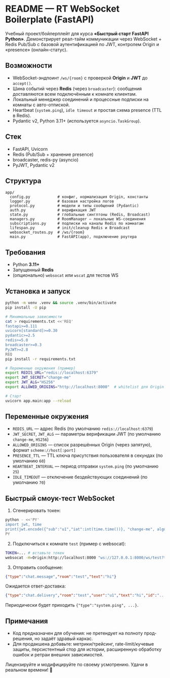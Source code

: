 # README — RT WebSocket Boilerplate (FastAPI)

Учебный проект/бойлерплейт для курса **«Быстрый старт FastAPI Python»**.
Демонстрирует реал-тайм коммуникации через WebSocket + Redis Pub/Sub с базовой аутентификацией по JWT, контролем Origin и «presence» (онлайн-статус).

## Возможности

* WebSocket-эндпоинт `/ws/{room}` с проверкой **Origin** и **JWT** до `accept()`.
* Шина событий через **Redis** (через `broadcaster`): сообщения доставляются всем подключённым к комнате клиентам.
* Локальный менеджер соединений и процессные подписки на комнаты с авто-отпиской.
* Heartbeat (`system.ping`), `idle timeout` и простая схема presence (TTL в Redis).
* Pydantic v2, Python 3.11+ (используется `asyncio.TaskGroup`).

## Стек

* FastAPI, Uvicorn
* Redis (Pub/Sub + хранение presence)
* broadcaster, redis-py (asyncio)
* PyJWT, Pydantic v2

## Структура

```
app/
  config.py            # конфиг, нормализация Origin, константы
  logger.py            # базовая настройка логов
  protocol.py          # модели и типы сообщений (Pydantic)
  auth.py              # верификация JWT
  state.py             # глобальные синглтоны (Redis, Broadcast)
  managers.py          # RoomManager — локальные WS-соединения
  subscriptions.py     # подписки на каналы Redis по комнатам
  lifespan.py          # init/cleanup Redis и Broadcast
  websocket_routes.py  # /ws/{room}
  main.py              # FastAPI(app), подключение роутера
```

## Требования

* Python **3.11+**
* Запущенный **Redis**
* (опционально) `websocat` или `wscat` для тестов WS

## Установка и запуск

```bash
python -m venv .venv && source .venv/bin/activate
pip install -U pip

# Минимальные зависимости
cat > requirements.txt <<'REQ'
fastapi>=0.111
uvicorn[standard]>=0.30
pydantic>=2.5
redis>=5.0
broadcaster>=0.3
PyJWT>=2.8
REQ
pip install -r requirements.txt

# Переменные окружения (пример)
export REDIS_URL="redis://localhost:6379"
export JWT_SECRET="change-me"
export JWT_ALG="HS256"
export ALLOWED_ORIGINS="http://localhost:8000"  # whitelist для Origin заголовка

# Старт
uvicorn app.main:app --reload
```

## Переменные окружения

* `REDIS_URL` — адрес Redis (по умолчанию `redis://localhost:6379`)
* `JWT_SECRET`, `JWT_ALG` — параметры верификации JWT (по умолчанию `change-me`, `HS256`)
* `ALLOWED_ORIGINS` — список разрешённых Origin (через запятую), формат `scheme://host[:port]`
* `PRESENCE_TTL` — TTL ключа присутствия пользователя в секундах (по умолчанию `60`)
* `HEARTBEAT_INTERVAL` — период отправки `system.ping` (по умолчанию `25`)
* `IDLE_TIMEOUT` — отключение бездействующих соединений (по умолчанию `70`)

## Быстрый смоук-тест WebSocket

1. Сгенерировать токен:

```bash
python - <<'PY'
import jwt, time
print(jwt.encode({"sub":"u1","iat":int(time.time())}, "change-me", algorithm="HS256"))
PY
```

2. Подключиться к комнате `test` (пример с websocat):

```bash
TOKEN=... # вставьте токен
websocat -H=Origin:http://localhost:8000 "ws://127.0.0.1:8000/ws/test?token=$TOKEN"
```

3. Отправить сообщение:

```json
{"type":"chat.message","room":"test","text":"hi"}
```

Ожидается ответ-доставка:

```json
{"type":"chat.delivery","room":"test","user":"u1","text":"hi","id":"...","ts":...}
```

Периодически будет приходить `{"type":"system.ping", ...}`.

## Примечания

* Код предназначен для обучения: не претендует на полноту прод-решения, но задаёт здравый каркас.
* Для продакшена добавьте: метрики/трейсинг, rate-limit/кучевые защиты, персистентный стор для истории, расширенную обработку ошибок и ретраи внешних зависимостей.

Лицензируйте и модифицируйте по своему усмотрению. Удачи в реальном времени! 🚀
